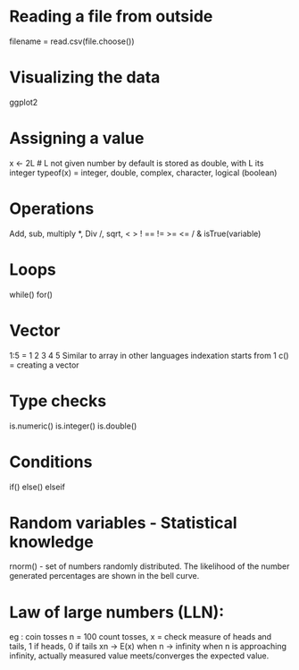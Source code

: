# Reading a file from outside
filename = read.csv(file.choose())

# Visualizing the data
ggplot2

# Assigning a value
x <- 2L # L not given number by default is stored as double, with L its integer 
typeof(x) = integer, double, complex, character, logical (boolean)

# Operations
Add, sub, multiply *, Div /, sqrt, < > ! == != >= <= / & isTrue(variable)

# Loops
while()
for()

# Vector 
1:5 = 1 2 3 4 5
Similar to array in other languages
indexation starts from 1
c() = creating a vector

# Type checks
is.numeric()
is.integer()
is.double()


# Conditions
if() else() elseif

# Random variables - Statistical knowledge
rnorm() - set of numbers randomly distributed.
The likelihood of the number generated percentages are shown in the bell curve.

# Law of large numbers (LLN):
eg : coin tosses
n = 100 count tosses, x = check measure of heads and tails, 1 if heads, 0 if tails
xn -> E(x) when n -> infinity
when n is approaching infinity, actually measured value meets/converges the expected value.
